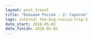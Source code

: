 ```yaml
---
layout: post_travel
title: "Большая Россия - 2: Саратов"
tags: internal the-big-russia-trip-2
date_start: 2018-05-01
date_finish: 2018-05-02
---
```

